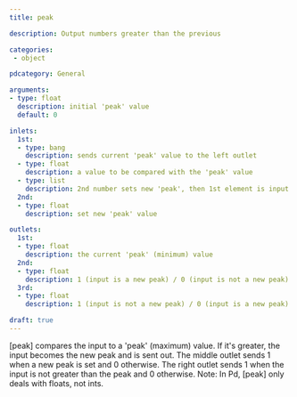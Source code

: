 ```yaml
---
title: peak

description: Output numbers greater than the previous

categories:
 - object

pdcategory: General

arguments:
- type: float
  description: initial 'peak' value 
  default: 0

inlets:
  1st:
  - type: bang
    description: sends current 'peak' value to the left outlet
  - type: float
    description: a value to be compared with the 'peak' value
  - type: list
    description: 2nd number sets new 'peak', then 1st element is input
  2nd:
  - type: float
    description: set new 'peak' value

outlets:
  1st:
  - type: float
    description: the current 'peak' (minimum) value
  2nd:
  - type: float
    description: 1 (input is a new peak) / 0 (input is not a new peak)
  3rd:
  - type: float
    description: 1 (input is not a new peak) / 0 (input is a new peak)

draft: true
---
```


[peak] compares the input to a 'peak' (maximum) value. If it's greater, the input becomes the new peak and is sent out. The middle outlet sends 1 when a new peak is set and 0 otherwise. The right outlet sends 1 when the input is not greater than the peak and 0 otherwise.
Note: In Pd, [peak] only deals with floats, not ints.